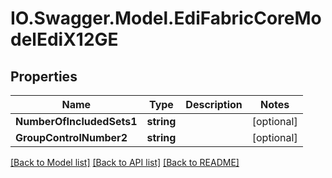 # IO.Swagger.Model.EdiFabricCoreModelEdiX12GE
## Properties

Name | Type | Description | Notes
------------ | ------------- | ------------- | -------------
**NumberOfIncludedSets1** | **string** |  | [optional] 
**GroupControlNumber2** | **string** |  | [optional] 

[[Back to Model list]](../README.md#documentation-for-models) [[Back to API list]](../README.md#documentation-for-api-endpoints) [[Back to README]](../README.md)

